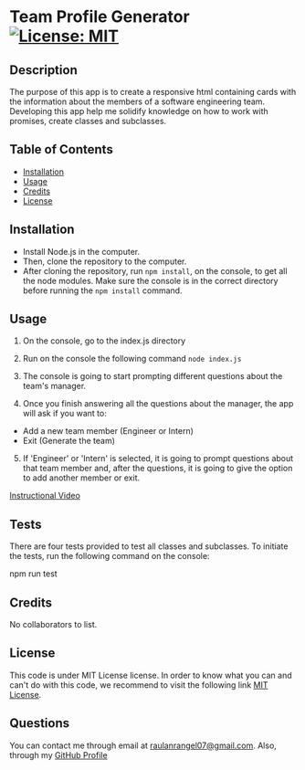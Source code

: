 
# Team Profile Generator [![License: MIT](https://img.shields.io/badge/License-MIT-yellow.svg)](https://opensource.org/licenses/MIT)

## Description

The purpose of this app is to create a responsive html containing cards with the information about the members of a software engineering team. Developing this app help me solidify knowledge on how to work with promises, create classes and subclasses.

## Table of Contents

  - [Installation](#installation)
  - [Usage](#usage)
  - [Credits](#credits)
  - [License](#license)

## Installation

- Install Node.js in the computer.
- Then, clone the repository to the computer.
- After cloning the repository, run `npm install`, on the console, to get all the node modules. Make sure the console is in the correct directory before running the `npm install` command.

## Usage

1. On the console, go to the index.js directory

2. Run on the console the following command `node index.js`

3. The console is going to start prompting different questions about the team's manager.

4. Once you finish answering all the questions about the manager, the app will ask if you want to:

  - Add a new team member (Engineer or Intern)
  - Exit (Generate the team)

5. If 'Engineer' or 'Intern' is selected, it is going to prompt questions about that team member and, after the questions, it is going to give the option to add another member or exit.


[Instructional Video](https://drive.google.com/drive/folders/14D2LUxKRALiAsvyY01a9esre9Ph9MpTW?usp=sharing)


## Tests

There are four tests provided to test all classes and subclasses. To initiate the tests, run the following command on the console:

  npm run test

## Credits

No collaborators to list.

## License

This code is under MIT License license. In order to know what you can and can't do with this code, we recommend to visit the following link [MIT License](https://opensource.org/licenses/MIT).

## Questions

You can contact me through email at raulanrangel07@gmail.com.
Also, through my [GitHub Profile](https://github.com/rrangel07)

